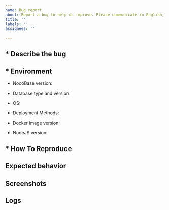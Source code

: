 ```yaml
---
name: Bug report
about: Report a bug to help us improve. Please communicate in English, and post content in other languages to NocoBase Forum https://forum.nocobase.com/.
title: ''
labels: ''
assignees: ''

---
```


<!-- 
First off, thank you for reporting bugs.

Please do not clear the contents of the issue template. Items marked with * are required. Issues not filled out according to the template will be closed. 

Please communicate in English, and post content in other languages to NocoBase Forum https://forum.nocobase.com/. Non-English issues will be closed.
-->

## * Describe the bug

<!-- A clear and concise description of what the bug is. -->

## * Environment

<!-- Please view it by clicking on the ? icon in the upper right corner of the NocoBase navigation bar. -->
- NocoBase version:

<!-- [e.g. PostgreSQL 12, MySQL 8.x, SQLite] -->
- Database type and version: 
  
<!-- [e.g. MacOS, Windows] -->
- OS:

<!-- Docker, Create-nocobase-app, Git source code -->
- Deployment Methods:

<!-- If using Docker for deployment, please provide. [e.g. nocobase/nocobase:latest] -->
- Docker image version:

<!-- If using Create-nocobase-app or Git source code for deployment, please provide. -->
- NodeJS version:


## * How To Reproduce

<!-- Please describe the reproduction process in as much detail as possible. -->

## Expected behavior

<!-- A clear and concise description of what you expected to happen. -->

## Screenshots

<!-- If applicable, add screenshots to help explain your problem. -->

## Logs

<!-- If it's an API error, please provide the relevant server logs. -->
